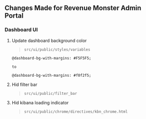 ## Changes Made for Revenue Monster Admin Portal

### Dashboard UI

1. Update dashboard background color

	> `src/ui/public/styles/variables`

	```
	@dashboard-bg-with-margins: #F5F5F5;
	
	to
	
	@dashboard-bg-with-margins: #f0f2f5;
	```
	
2. Hid filter bar

	> `src/ui/public/filter_bar`
	
3. Hid kibana loading indicator

	> `src/ui/public/chrome/directives/kbn_chrome.html`